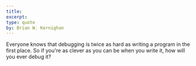 ```yaml
---
title:
excerpt:
type: quote
by: Brian W. Kernighan
---
```


Everyone knows that debugging is twice as hard as writing a program in the first place. So if you're as clever as you can be when you write it, how will you ever debug it?